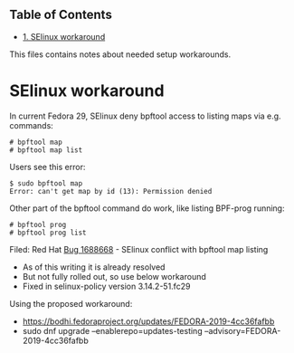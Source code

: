 <div id="table-of-contents">
<h2>Table of Contents</h2>
<div id="text-table-of-contents">
<ul>
<li><a href="#sec-1">1. SElinux workaround</a></li>
</ul>
</div>
</div>


This files contains notes about needed setup workarounds.

# SElinux workaround<a id="sec-1" name="sec-1"></a>

In current Fedora 29, SElinux deny bpftool access to listing maps via e.g.
commands:

    # bpftool map
    # bpftool map list

Users see this error:

    $ sudo bpftool map
    Error: can't get map by id (13): Permission denied

Other part of the bpftool command do work, like listing BPF-prog running:

    # bpftool prog
    # bpftool prog list

Filed: Red Hat [Bug 1688668](https://bugzilla.redhat.com/show_bug.cgi?id=1688668) - SElinux conflict with bpftool map listing
-   As of this writing it is already resolved
-   But not fully rolled out, so use below workaround
-   Fixed in selinux-policy version 3.14.2-51.fc29

Using the proposed workaround:
-   <https://bodhi.fedoraproject.org/updates/FEDORA-2019-4cc36fafbb>
-   sudo dnf upgrade &#x2013;enablerepo=updates-testing &#x2013;advisory=FEDORA-2019-4cc36fafbb
